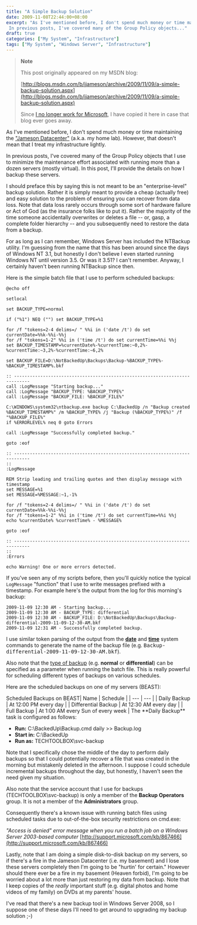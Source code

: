 ```yaml
---
title: "A Simple Backup Solution"
date: 2009-11-08T22:44:00+08:00
excerpt: "As I've mentioned before, I don't spend much money or time maintaining the \"Jameson Datacenter\" (a.k.a. my home lab). However, that doesn't mean that I treat my infrastructure lightly. 
 In previous posts, I've covered many of the Group Policy objects..."
draft: true
categories: ["My System", "Infrastructure"]
tags: ["My System", "Windows Server", "Infrastructure"]
---
```


> **Note**
> 
> This post originally appeared on my MSDN blog:
> 
> [http://blogs.msdn.com/b/jjameson/archive/2009/11/09/a-simple-backup-solution.aspx](http://blogs.msdn.com/b/jjameson/archive/2009/11/09/a-simple-backup-solution.aspx)
> 
> Since [I no longer work for Microsoft](/blog/jjameson/2011/09/02/last-day-with-microsoft), I have copied it here in case that blog ever goes away.

As I've mentioned before, I don't spend much money or time maintaining the ["Jameson Datacenter"](/blog/jjameson/2009/09/14/the-jameson-datacenter) (a.k.a. my home lab). However, that doesn't mean that I treat my infrastructure lightly.

In previous posts, I've covered many of the Group Policy objects that I use to minimize the maintenance effort associated with running more than a dozen servers (mostly virtual). In this post, I'll provide the details on how I backup these servers.

I should preface this by saying this is not meant to be an "enterprise-level" backup solution. Rather it is simply meant to provide a cheap (actually free) and easy solution to the problem of ensuring you can recover from data loss. Note that data loss rarely occurs through some sort of hardware failure or Act of God (as the insurance folks like to put it). Rather the majority of the time someone accidentally overwrites or deletes a file -- or, gasp, a complete folder hierarchy -- and you subsequently need to restore the data from a backup.

For as long as I can remember, Windows Server has included the NTBackup utility. I'm guessing from the name that this has been around since the days of Windows NT 3.1, but honestly I don't believe I even started running Windows NT until version 3.5. Or was it 3.51? I can't remember. Anyway, I certainly haven't been running NTBackup since then.

Here is the simple batch file that I use to perform scheduled backups:

```
@echo off

setlocal

set BACKUP_TYPE=normal

if ("%1") NEQ ("") set BACKUP_TYPE=%1

for /f "tokens=2-4 delims=/ " %%i in ('date /t') do set currentDate=%%k-%%i-%%j
for /f "tokens=1-2" %%i in ('time /t') do set currentTime=%%i %%j
set BACKUP_TIMESTAMP=%currentDate%-%currentTime:~0,2%-%currentTime:~3,2%-%currentTime:~6,2%

set BACKUP_FILE=D:\NotBackedUp\Backups\Backup-%BACKUP_TYPE%-%BACKUP_TIMESTAMP%.bkf

:: ----------------------------------------------------------------------------
call :LogMessage "Starting backup..."
call :LogMessage "BACKUP_TYPE: %BACKUP_TYPE%"
call :LogMessage "BACKUP_FILE: %BACKUP_FILE%"

C:\WINDOWS\system32\ntbackup.exe backup C:\BackedUp /n "Backup created %BACKUP_TIMESTAMP%" /m %BACKUP_TYPE% /j "Backup (%BACKUP_TYPE%)" /f "%BACKUP_FILE%"
if %ERRORLEVEL% neq 0 goto Errors

call :LogMessage "Successfully completed backup."

goto :eof

:: ----------------------------------------------------------------------------
::
:LogMessage

REM Strip leading and trailing quotes and then display message with timestamp
set MESSAGE=%1
set MESSAGE=%MESSAGE:~1,-1%

for /f "tokens=2-4 delims=/ " %%i in ('date /t') do set currentDate=%%k-%%i-%%j
for /f "tokens=1-2" %%i in ('time /t') do set currentTime=%%i %%j
echo %currentDate% %currentTime% - %MESSAGE%

goto :eof

:: ----------------------------------------------------------------------------
::
:Errors

echo Warning! One or more errors detected.
```

If you've seen any of my scripts before, then you'll quickly notice the typical `LogMessage` "function" that I use to write messages prefixed with a timestamp. For example here's the output from the log for this morning's backup:

```
2009-11-09 12:30 AM - Starting backup...
2009-11-09 12:30 AM - BACKUP_TYPE: differential
2009-11-09 12:30 AM - BACKUP_FILE: D:\NotBackedUp\Backups\Backup-differential-2009-11-09-12-30-AM.bkf
2009-11-09 12:31 AM - Successfully completed backup.
```

I use similar token parsing of the output from the **[date](http://technet.microsoft.com/en-us/library/cc732776%28WS.10%29.aspx)** and [**time**](http://technet.microsoft.com/en-us/library/cc770579%28WS.10%29.aspx) system commands to generate the name of the backup file (e.g. <samp>Backup-differential-2009-11-09-12-30-AM.bkf</samp>).

Also note that the [type of backup](http://technet.microsoft.com/en-us/library/cc784306%28WS.10%29.aspx) (e.g. **normal** or **differential**) can be specified as a parameter when running the batch file. This is really powerful for scheduling different types of backups on various schedules.

Here are the scheduled backups on one of my servers (BEAST):

<caption>Scheduled Backups on BEAST</caption>| Name | Schedule |
| --- | --- |
| Daily Backup | At 12:00 PM every day |
| Differential Backup | At 12:30 AM every day |
| Full Backup | At 1:00 AM every Sun of every week |
The **Daily Backup** task is configured as follows:

- **Run:** C:\BackedUp\Backup.cmd daily &gt;&gt; Backup.log
- **Start in:** C:\BackedUp
- **Run as:** TECHTOOLBOX\svc-backup

Note that I specifically chose the middle of the day to perform daily backups so that I could potentially recover a file that was created in the morning but mistakenly deleted in the afternoon. I suppose I could schedule incremental backups throughout the day, but honestly, I haven't seen the need given my situation.

Also note that the service account that I use for backups (TECHTOOLBOX\svc-backup) is only a member of the **Backup Operators** group. It is not a member of the **Administrators** group.

Consequently there's a known issue with running batch files using scheduled tasks due to out-of-the-box security restrictions on cmd.exe:

<cite>"Access is denied" error message when you run a batch job on a Windows Server 2003-based computer</cite>
[http://support.microsoft.com/kb/867466](http://support.microsoft.com/kb/867466)

Lastly, note that I am doing a simple disk-to-disk backup on my servers, so if there's a fire in the Jameson Datacenter (i.e. my basement) and I lose these servers completely then I'm going to be "hurtin' for certain." However should there ever be a fire in my basement (Heaven forbid), I'm going to be worried about a lot more than just restoring my data from backup. Note that I keep copies of the *really* important stuff (e.g. digital photos and home videos of my family) on DVDs at my parents' house.

I've read that there's a new backup tool in Windows Server 2008, so I suppose one of these days I'll need to get around to upgrading my backup solution ;-)

